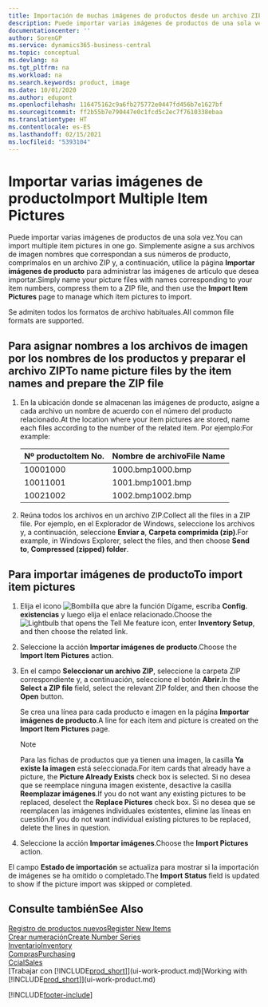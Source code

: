 ```yaml
---
title: Importación de muchas imágenes de productos desde un archivo ZIP| Documentos de Microsoft
description: Puede importar varias imágenes de productos de una sola vez. Simplemente asigne a sus archivos de imagen nombres que correspondan a sus números de producto, comprímalos en un archivo zip y, a continuación, utilice la página Importar imágenes de producto para administrar las imágenes de artículo que desea importar.
documentationcenter: ''
author: SorenGP
ms.service: dynamics365-business-central
ms.topic: conceptual
ms.devlang: na
ms.tgt_pltfrm: na
ms.workload: na
ms.search.keywords: product, image
ms.date: 10/01/2020
ms.author: edupont
ms.openlocfilehash: 116475162c9a6fb275772e0447fd456b7e1627bf
ms.sourcegitcommit: ff2b55b7e790447e0c1fcd5c2ec7f7610338ebaa
ms.translationtype: HT
ms.contentlocale: es-ES
ms.lasthandoff: 02/15/2021
ms.locfileid: "5393104"
---
```

# <a name="import-multiple-item-pictures"></a><span data-ttu-id="39b7b-104">Importar varias imágenes de producto</span><span class="sxs-lookup"><span data-stu-id="39b7b-104">Import Multiple Item Pictures</span></span>
<span data-ttu-id="39b7b-105">Puede importar varias imágenes de productos de una sola vez.</span><span class="sxs-lookup"><span data-stu-id="39b7b-105">You can import multiple item pictures in one go.</span></span> <span data-ttu-id="39b7b-106">Simplemente asigne a sus archivos de imagen nombres que correspondan a sus números de producto, comprímalos en un archivo ZIP y, a continuación, utilice la página **Importar imágenes de producto** para administrar las imágenes de artículo que desea importar.</span><span class="sxs-lookup"><span data-stu-id="39b7b-106">Simply name your picture files with names corresponding to your item numbers, compress them to a ZIP file, and then use the **Import Item Pictures** page to manage which item pictures to import.</span></span>

<span data-ttu-id="39b7b-107">Se admiten todos los formatos de archivo habituales.</span><span class="sxs-lookup"><span data-stu-id="39b7b-107">All common file formats are supported.</span></span>

## <a name="to-name-picture-files-by-the-item-names-and-prepare-the-zip-file"></a><span data-ttu-id="39b7b-108">Para asignar nombres a los archivos de imagen por los nombres de los productos y preparar el archivo ZIP</span><span class="sxs-lookup"><span data-stu-id="39b7b-108">To name picture files by the item names and prepare the ZIP file</span></span>
1. <span data-ttu-id="39b7b-109">En la ubicación donde se almacenan las imágenes de producto, asigne a cada archivo un nombre de acuerdo con el número del producto relacionado.</span><span class="sxs-lookup"><span data-stu-id="39b7b-109">At the location where your item pictures are stored, name each files according to the number of the related item.</span></span> <span data-ttu-id="39b7b-110">Por ejemplo:</span><span class="sxs-lookup"><span data-stu-id="39b7b-110">For example:</span></span>

    |<span data-ttu-id="39b7b-111">Nº producto</span><span class="sxs-lookup"><span data-stu-id="39b7b-111">Item No.</span></span>|<span data-ttu-id="39b7b-112">Nombre de archivo</span><span class="sxs-lookup"><span data-stu-id="39b7b-112">File Name</span></span>|
    |-|-|
    |<span data-ttu-id="39b7b-113">1000</span><span class="sxs-lookup"><span data-stu-id="39b7b-113">1000</span></span>|<span data-ttu-id="39b7b-114">1000.bmp</span><span class="sxs-lookup"><span data-stu-id="39b7b-114">1000.bmp</span></span>|
    |<span data-ttu-id="39b7b-115">1001</span><span class="sxs-lookup"><span data-stu-id="39b7b-115">1001</span></span>|<span data-ttu-id="39b7b-116">1001.bmp</span><span class="sxs-lookup"><span data-stu-id="39b7b-116">1001.bmp</span></span>|
    |<span data-ttu-id="39b7b-117">1002</span><span class="sxs-lookup"><span data-stu-id="39b7b-117">1002</span></span>|<span data-ttu-id="39b7b-118">1002.bmp</span><span class="sxs-lookup"><span data-stu-id="39b7b-118">1002.bmp</span></span>|

2. <span data-ttu-id="39b7b-119">Reúna todos los archivos en un archivo ZIP.</span><span class="sxs-lookup"><span data-stu-id="39b7b-119">Collect all the files in a ZIP file.</span></span> <span data-ttu-id="39b7b-120">Por ejemplo, en el Explorador de Windows, seleccione los archivos y, a continuación, seleccione **Enviar a**, **Carpeta comprimida (zip)**.</span><span class="sxs-lookup"><span data-stu-id="39b7b-120">For example, in Windows Explorer, select the files, and then choose **Send to**, **Compressed (zipped) folder**.</span></span>     

## <a name="to-import-item-pictures"></a><span data-ttu-id="39b7b-121">Para importar imágenes de producto</span><span class="sxs-lookup"><span data-stu-id="39b7b-121">To import item pictures</span></span>
1. <span data-ttu-id="39b7b-122">Elija el icono ![Bombilla que abre la función Dígame](media/ui-search/search_small.png "Dígame qué desea hacer"), escriba **Config. existencias** y luego elija el enlace relacionado.</span><span class="sxs-lookup"><span data-stu-id="39b7b-122">Choose the ![Lightbulb that opens the Tell Me feature](media/ui-search/search_small.png "Tell me what you want to do") icon, enter **Inventory Setup**, and then choose the related link.</span></span>
2. <span data-ttu-id="39b7b-123">Seleccione la acción **Importar imágenes de producto**.</span><span class="sxs-lookup"><span data-stu-id="39b7b-123">Choose the **Import Item Pictures** action.</span></span>
3. <span data-ttu-id="39b7b-124">En el campo **Seleccionar un archivo ZIP**, seleccione la carpeta ZIP correspondiente y, a continuación, seleccione el botón **Abrir**.</span><span class="sxs-lookup"><span data-stu-id="39b7b-124">In the **Select a ZIP file** field, select the relevant ZIP folder, and then choose the **Open** button.</span></span>

    <span data-ttu-id="39b7b-125">Se crea una línea para cada producto e imagen en la página **Importar imágenes de producto**.</span><span class="sxs-lookup"><span data-stu-id="39b7b-125">A line for each item and picture is created on the **Import Item Pictures** page.</span></span>

    > [!NOTE]
    > <span data-ttu-id="39b7b-126">Para las fichas de productos que ya tienen una imagen, la casilla **Ya existe la imagen** está seleccionada.</span><span class="sxs-lookup"><span data-stu-id="39b7b-126">For item cards that already have a picture, the **Picture Already Exists** check box is selected.</span></span> <span data-ttu-id="39b7b-127">Si no desea que se reemplace ninguna imagen existente, desactive la casilla **Reemplazar imágenes**.</span><span class="sxs-lookup"><span data-stu-id="39b7b-127">If you do not want any existing pictures to be replaced, deselect the **Replace Pictures** check box.</span></span> <span data-ttu-id="39b7b-128">Si no desea que se reemplacen las imágenes individuales existentes, elimine las líneas en cuestión.</span><span class="sxs-lookup"><span data-stu-id="39b7b-128">If you do not want individual existing pictures to be replaced, delete the lines in question.</span></span>

3. <span data-ttu-id="39b7b-129">Seleccione la acción **Importar imágenes**.</span><span class="sxs-lookup"><span data-stu-id="39b7b-129">Choose the **Import Pictures** action.</span></span>

<span data-ttu-id="39b7b-130">El campo **Estado de importación** se actualiza para mostrar si la importación de imágenes se ha omitido o completado.</span><span class="sxs-lookup"><span data-stu-id="39b7b-130">The **Import Status** field is updated to show if the picture import was skipped or completed.</span></span>       

## <a name="see-also"></a><span data-ttu-id="39b7b-131">Consulte también</span><span class="sxs-lookup"><span data-stu-id="39b7b-131">See Also</span></span>
[<span data-ttu-id="39b7b-132">Registro de productos nuevos</span><span class="sxs-lookup"><span data-stu-id="39b7b-132">Register New Items</span></span>](inventory-how-register-new-items.md)  
[<span data-ttu-id="39b7b-133">Crear numeración</span><span class="sxs-lookup"><span data-stu-id="39b7b-133">Create Number Series</span></span>](ui-create-number-series.md)  
[<span data-ttu-id="39b7b-134">Inventario</span><span class="sxs-lookup"><span data-stu-id="39b7b-134">Inventory</span></span>](inventory-manage-inventory.md)  
[<span data-ttu-id="39b7b-135">Compras</span><span class="sxs-lookup"><span data-stu-id="39b7b-135">Purchasing</span></span>](purchasing-manage-purchasing.md)  
[<span data-ttu-id="39b7b-136">Ccial</span><span class="sxs-lookup"><span data-stu-id="39b7b-136">Sales</span></span>](sales-manage-sales.md)  
<span data-ttu-id="39b7b-137">[Trabajar con [!INCLUDE[prod_short](includes/prod_short.md)]](ui-work-product.md)</span><span class="sxs-lookup"><span data-stu-id="39b7b-137">[Working with [!INCLUDE[prod_short](includes/prod_short.md)]](ui-work-product.md)</span></span>


[!INCLUDE[footer-include](includes/footer-banner.md)]